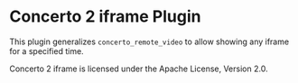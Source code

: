 # Concerto 2 iframe Plugin
This plugin generalizes ```concerto_remote_video``` to allow showing any iframe for a specified time.



Concerto 2 iframe is licensed under the Apache License, Version 2.0.
